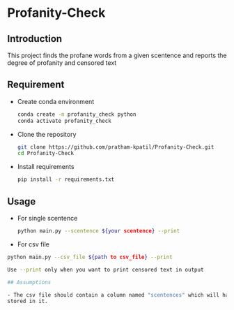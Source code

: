 # Profanity-Check

## Introduction

This project finds the profane words from a given scentence and reports the degree of
profanity and censored text

## Requirement
- Create conda environment
  ```bash
  conda create -n profanity_check python
  conda activate profanity_check
  ```
  
 - Clone the repository
    ```bash 
    git clone https://github.com/pratham-kpatil/Profanity-Check.git 
    cd Profanity-Check
 
 - Install requirements
    ```bash
    pip install -r requirements.txt
    
    
## Usage
 
- For single scentence
  ```bash
  python main.py --scentence ${your scentence} --print
  
 - For csv file
  ```bash 
  python main.py --csv_file ${path to csv_file} --print
  
  Use --print only when you want to print censored text in output
  
  ## Assumptions
  
  - The csv file should contain a column named "scentences" which will have scentences 
  stored in it.

